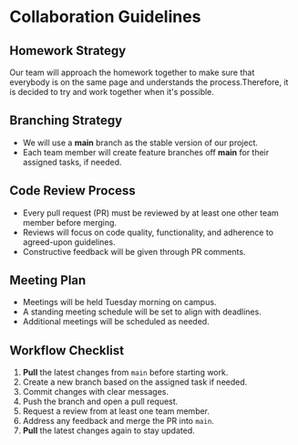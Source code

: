 # Collaboration Guidelines

## Homework Strategy
Our team will approach the homework together to make sure that everybody is on the same page and understands the process.Therefore, it is decided to try and work together when it's possible.

## Branching Strategy
- We will use a **main** branch as the stable version of our project.
- Each team member will create feature branches off **main** for their assigned tasks, if needed.

## Code Review Process
- Every pull request (PR) must be reviewed by at least one other team member before merging.
- Reviews will focus on code quality, functionality, and adherence to agreed-upon guidelines.
- Constructive feedback will be given through PR comments.

## Meeting Plan
- Meetings will be held Tuesday morning on campus.
- A standing meeting schedule will be set to align with deadlines.
- Additional meetings will be scheduled as needed.

## Workflow Checklist
1. **Pull** the latest changes from `main` before starting work.
2. Create a new branch based on the assigned task if needed.
3. Commit changes with clear messages.
4. Push the branch and open a pull request.
5. Request a review from at least one team member.
6. Address any feedback and merge the PR into `main`.
7. **Pull** the latest changes again to stay updated.



